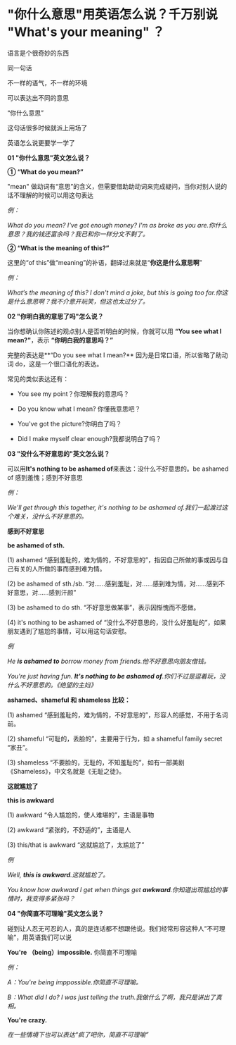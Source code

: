 # "你什么意思"用英语怎么说？千万别说 "What's your meaning" ？

语言是个很奇妙的东西

同一句话

不一样的语气，不一样的环境

可以表达出不同的意思

“你什么意思”

这句话很多时候就派上用场了

英语怎么说更要学一学了

**01 "你什么意思"英文怎么说？**

**① “What do you mean?”**

"mean" 做动词有“意思”的含义，但需要借助助动词来完成疑问，当你对别人说的话不理解的时候可以用这句表达

_例：_

_What do you mean? I've got enough money? I'm as broke as you are.你什么意思？我的钱还富余吗？我已和你一样分文不剩了。_

**② “What is the meaning of this?”**

这里的“of this”做“meaning”的补语，翻译过来就是“**你这是什么意思啊**”

_例：_

_What’s the meaning of this? I don't mind a joke, but this is going too far.你这是什么意思啊？我不介意开玩笑，但这也太过分了。_

**02 "你明白我的意思了吗"怎么说？**

当你想确认你陈述的观点别人是否听明白的时候，你就可以用 **“You see what I mean?"**，表示 **“你明白我的意思吗？”**

完整的表达是**“Do you see what I mean?** 因为是日常口语，所以省略了助动词 do，这是一个很口语化的表达。

常见的类似表达还有：

- You see my point？你理解我的意思吗？

- Do you know what I mean? 你懂我意思吧？
- You've got the picture?你明白了吗？
- Did I make myself clear enough?我都说明白了吗？

**03 "没什么不好意思的"英文怎么说？**

可以用**It's nothing to be ashamed of**来表达：没什么不好意思的。be ashamed of 感到羞愧；感到不好意思

_例：_

_We'll get through this together, it's nothing to be ashamed of.我们一起渡过这个难关，没什么不好意思的。_

**感到不好意思**

**be ashamed of sth.**

(1) ashamed “感到羞耻的，难为情的，不好意思的”，指因自己所做的事或因与自己有关的人所做的事而感到难为情。

(2) be ashamed of sth./sb. “对……感到羞耻，对……感到难为情，对……感到不好意思，对……感到汗颜”

(3) be ashamed to do sth. “不好意思做某事”，表示因惭愧而不愿做。

(4) it's nothing to be ashamed of “没什么不好意思的，没什么好羞耻的”，如果朋友遇到了尴尬的事情，可以用这句话安慰。

_例_

_He **is ashamed to** borrow money from friends.他不好意思向朋友借钱。_

_You're just having fun. **It's nothing to be ashamed of**.你们不过是逗着玩，没什么不好意思的。《绝望的主妇》_

**ashamed、shameful 和 shameless 比较：**

(1) ashamed “感到羞耻的，难为情的，不好意思的”，形容人的感觉，不用于名词前。

(2) shameful “可耻的，丢脸的”，主要用于行为，如 a shameful family secret “家丑”。

(3) shameless “不要脸的，无耻的，不知羞耻的”，如有一部美剧《Shameless》，中文名就是《无耻之徒》。

**这就尴尬了**

**this is awkward**

(1) awkward “令人尴尬的，使人难堪的”，主语是事物

(2) awkward “紧张的，不舒适的”，主语是人

(3) this/that is awkward “这就尴尬了，太尴尬了”

_例_

_Well, **this is awkward**.这就尴尬了。_

_You know how awkward I get when things get **awkward**.你知道出现尴尬的事情时，我变得多紧张吗？_

**04 "你简直不可理喻"英文怎么说？**

碰到让人忍无可忍的人，真的是连话都不想跟他说。我们经常形容这种人“不可理喻”，用英语我们可以说

**You're （being）impossible.** 你简直不可理喻

_例：_

_A：You're being imppossible.你简直不可理喻。_

_B：What did I do? I was just telling the truth.我做什么了啊，我只是讲出了真相。_

**You're crazy.**

_在一些情境下也可以表达“疯了吧你，简直不可理喻”_
